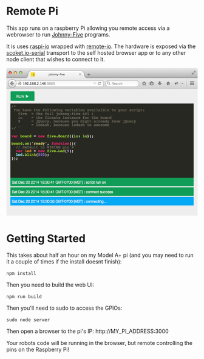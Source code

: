 Remote Pi
=======
This app runs on a raspberry Pi allowing you remote access via a webrowser to
 run [Johnny-Five](https://github.com/rwaldron/johnny-five) programs.

It is uses [raspi-io](https://github.com/bryan-m-hughes/raspi-io) wrapped with [remote-io](https://github.com/monteslu/remote-io).  The hardware is exposed via the [scoket.io-serial](https://github.com/monteslu/socket.io-serial) transport to the self hosted browser app or to any other node client that wishes to connect to it.

![Remote Pi](screenshot.png)

# Getting Started

This takes about half an hour on my Model A+ pi (and you may need to run it a couple of times if the install doesnt finish):
```
npm install
````

Then you need to build the web UI:
```
npm run build
```

Then you'll need to sudo to access the GPIOs:
```
sudo node server
```

Then open a browser to the pi's IP: http://MY_PI_ADDRESS:3000

Your robots code will be running in the browser, but remote controlling the pins on the Raspberry Pi!
